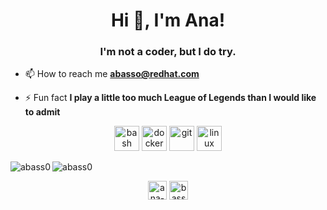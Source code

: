 <h1 align="center">Hi 👋, I'm Ana!</h1>
<h3 align="center">I'm not a coder, but I do try.</h3>

- 📫 How to reach me **abasso@redhat.com**

- ⚡ Fun fact **I play a little too much League of Legends than I would like to admit**

<p align="center"><img src="https://www.vectorlogo.zone/logos/gnu_bash/gnu_bash-icon.svg" alt="bash" width="40" height="40"/> <img src="https://devicons.github.io/devicon/devicon.git/icons/docker/docker-original-wordmark.svg" alt="docker" width="40" height="40"/> <img src="https://www.vectorlogo.zone/logos/git-scm/git-scm-icon.svg" alt="git" width="40" height="40"/> <img src="https://devicons.github.io/devicon/devicon.git/icons/linux/linux-original.svg" alt="linux" width="40" height="40"/></p><img align="left" src="https://github-readme-stats.vercel.app/api/top-langs/?username=abass0&layout=compact&hide=html" alt="abass0" />

<img align="center" src="https://github-readme-stats.vercel.app/api?username=abass0&show_icons=true" alt="abass0" />

<p align="center">
<a href="https://linkedin.com/in/ana-basso" target="blank"><img align="center" src="https://cdn.jsdelivr.net/npm/simple-icons@3.0.1/icons/linkedin.svg" alt="ana-basso" height="30" width="30" /></a>
<a href="https://instagram.com/basso.mkv" target="blank"><img align="center" src="https://cdn.jsdelivr.net/npm/simple-icons@3.0.1/icons/instagram.svg" alt="basso.mkv" height="30" width="30" /></a>
</p>
